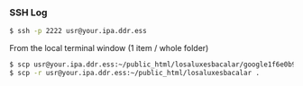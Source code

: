### SSH Log
```bash
$ ssh -p 2222 usr@your.ipa.ddr.ess
```
From the local terminal window (1 item / whole folder)
```bash
$ scp usr@your.ipa.ddr.ess:~/public_html/losaluxesbacalar/google1f6e0b9c289b4bd2.html .
$ scp -r usr@your.ipa.ddr.ess:~/public_html/losaluxesbacalar .
```
